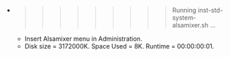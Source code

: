* >>>>>>>>> Running inst-std-system-alsamixer.sh ...
  * Insert Alsamixer menu in Administration.
  * Disk size = 3172000K. Space Used = 8K. Runtime = 00:00:00:01.

